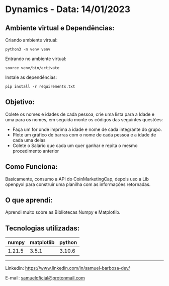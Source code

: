 # Dynamics - Data: 14/01/2023
## Ambiente virtual e Dependências:
Criando ambiente virtual:
```
python3 -m venv venv
```

Entrando no ambiente virtual:
```
source venv/bin/activate
```

Instale as dependências:
```
pip install -r requirements.txt
```


## Objetivo:
Colete os nomes e idades de cada pessoa, crie uma lista para a 
Idade e uma para os nomes, em seguida monte os códigos das 
seguintes questões:
- Faça um for onde imprima a idade e nome de cada integrante do grupo.
- Plote um gráfico de barras com o nome de cada pessoa e a idade de cada uma delas
- Colete o Salário que cada um quer ganhar e repita o mesmo procedimento anterior


## Como Funciona:
Basicamente, consumo a API do CoinMarketingCap,
depois uso a Lib openpyxl para construir uma planilha
com as informações retornadas.


## O que aprendi:
Aprendi muito sobre as Bibliotecas Numpy e Matplotlib.


## Tecnologias utilizadas:
 numpy  | matplotlib | python
 ------ | ---------- | ---------
 1.21.5 |    3.5.1   | 3.10.6

---
Linkedin: <https://www.linkedin.com/in/samuel-barbosa-dev/> 

E-mail: <samueloficial@protonmail.com>